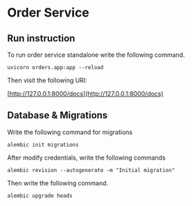 # Order Service

## Run instruction
To run order service standalone write the following command.
```commandline
uvicorn orders.app:app --reload
```

Then visit the following URI:

[http://127.0.0.1:8000/docs](http://127.0.0.1:8000/docs)

## Database & Migrations
Write the following command for migrations
```commandline
alembic init migrations
```

After modify credentials, write the following commands
```commandline
alembic revision --autogenerate -m "Initial migration"
```

Then write the following command.
```commandline
alembic upgrade heads
```


